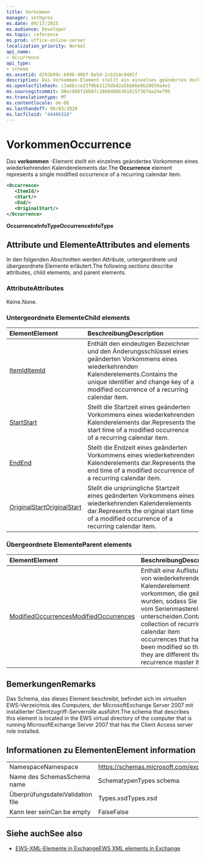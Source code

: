 ```yaml
---
title: Vorkommen
manager: sethgros
ms.date: 09/17/2015
ms.audience: Developer
ms.topic: reference
ms.prod: office-online-server
localization_priority: Normal
api_name:
- Occurrence
api_type:
- schema
ms.assetid: d292b99c-b896-40b7-be5d-2cb314c9481f
description: Das Vorkommen-Element stellt ein einzelnes geändertes Vorkommen eines wiederkehrenden Kalenderelements dar.
ms.openlocfilehash: c3a6bcce23f0bb1125dbd2a5bb86e9b20039a4e1
ms.sourcegitcommit: 88ec988f2bb67c1866d06b361615f3674a24e795
ms.translationtype: MT
ms.contentlocale: de-DE
ms.lasthandoff: 06/03/2020
ms.locfileid: "44466318"
---
```

# <a name="occurrence"></a><span data-ttu-id="82b9d-103">Vorkommen</span><span class="sxs-lookup"><span data-stu-id="82b9d-103">Occurrence</span></span>

<span data-ttu-id="82b9d-104">Das **vorkommen** -Element stellt ein einzelnes geändertes Vorkommen eines wiederkehrenden Kalenderelements dar.</span><span class="sxs-lookup"><span data-stu-id="82b9d-104">The **Occurrence** element represents a single modified occurrence of a recurring calendar item.</span></span> 
  
```xml
<Occurrence>
   <ItemId/>
   <Start/>
   <End/>
   <OriginalStart/>
</Occurrence>
```

<span data-ttu-id="82b9d-105">**OccurrenceInfoType**</span><span class="sxs-lookup"><span data-stu-id="82b9d-105">**OccurrenceInfoType**</span></span>

## <a name="attributes-and-elements"></a><span data-ttu-id="82b9d-106">Attribute und Elemente</span><span class="sxs-lookup"><span data-stu-id="82b9d-106">Attributes and elements</span></span>

<span data-ttu-id="82b9d-107">In den folgenden Abschnitten werden Attribute, untergeordnete und übergeordnete Elemente erläutert.</span><span class="sxs-lookup"><span data-stu-id="82b9d-107">The following sections describe attributes, child elements, and parent elements.</span></span>
  
### <a name="attributes"></a><span data-ttu-id="82b9d-108">Attribute</span><span class="sxs-lookup"><span data-stu-id="82b9d-108">Attributes</span></span>

<span data-ttu-id="82b9d-109">Keine.</span><span class="sxs-lookup"><span data-stu-id="82b9d-109">None.</span></span>
  
### <a name="child-elements"></a><span data-ttu-id="82b9d-110">Untergeordnete Elemente</span><span class="sxs-lookup"><span data-stu-id="82b9d-110">Child elements</span></span>

|<span data-ttu-id="82b9d-111">**Element**</span><span class="sxs-lookup"><span data-stu-id="82b9d-111">**Element**</span></span>|<span data-ttu-id="82b9d-112">**Beschreibung**</span><span class="sxs-lookup"><span data-stu-id="82b9d-112">**Description**</span></span>|
|:-----|:-----|
|[<span data-ttu-id="82b9d-113">ItemId</span><span class="sxs-lookup"><span data-stu-id="82b9d-113">ItemId</span></span>](itemid.md) <br/> |<span data-ttu-id="82b9d-114">Enthält den eindeutigen Bezeichner und den Änderungsschlüssel eines geänderten Vorkommens eines wiederkehrenden Kalenderelements.</span><span class="sxs-lookup"><span data-stu-id="82b9d-114">Contains the unique identifier and change key of a modified occurrence of a recurring calendar item.</span></span>  <br/> |
|[<span data-ttu-id="82b9d-115">Start</span><span class="sxs-lookup"><span data-stu-id="82b9d-115">Start</span></span>](start.md) <br/> |<span data-ttu-id="82b9d-116">Stellt die Startzeit eines geänderten Vorkommens eines wiederkehrenden Kalenderelements dar.</span><span class="sxs-lookup"><span data-stu-id="82b9d-116">Represents the start time of a modified occurrence of a recurring calendar item.</span></span>  <br/> |
|[<span data-ttu-id="82b9d-117">End</span><span class="sxs-lookup"><span data-stu-id="82b9d-117">End </span></span>](end-ex15websvcsotherref.md) <br/> |<span data-ttu-id="82b9d-118">Stellt die Endzeit eines geänderten Vorkommens eines wiederkehrenden Kalenderelements dar.</span><span class="sxs-lookup"><span data-stu-id="82b9d-118">Represents the end time of a modified occurrence of a recurring calendar item.</span></span>  <br/> |
|[<span data-ttu-id="82b9d-119">OriginalStart</span><span class="sxs-lookup"><span data-stu-id="82b9d-119">OriginalStart</span></span>](originalstart.md) <br/> |<span data-ttu-id="82b9d-120">Stellt die ursprüngliche Startzeit eines geänderten Vorkommens eines wiederkehrenden Kalenderelements dar.</span><span class="sxs-lookup"><span data-stu-id="82b9d-120">Represents the original start time of a modified occurrence of a recurring calendar item.</span></span>  <br/> |
   
### <a name="parent-elements"></a><span data-ttu-id="82b9d-121">Übergeordnete Elemente</span><span class="sxs-lookup"><span data-stu-id="82b9d-121">Parent elements</span></span>

|<span data-ttu-id="82b9d-122">**Element**</span><span class="sxs-lookup"><span data-stu-id="82b9d-122">**Element**</span></span>|<span data-ttu-id="82b9d-123">**Beschreibung**</span><span class="sxs-lookup"><span data-stu-id="82b9d-123">**Description**</span></span>|
|:-----|:-----|
|[<span data-ttu-id="82b9d-124">ModifiedOccurrences</span><span class="sxs-lookup"><span data-stu-id="82b9d-124">ModifiedOccurrences</span></span>](modifiedoccurrences.md) <br/> |<span data-ttu-id="82b9d-125">Enthält eine Auflistung von wiederkehrenden Kalenderelement vorkommen, die geändert wurden, sodass Sie sich vom Serienmasterelement unterscheiden.</span><span class="sxs-lookup"><span data-stu-id="82b9d-125">Contains a collection of recurring calendar item occurrences that have been modified so that they are different than the recurrence master item.</span></span>  <br/> |
   
## <a name="remarks"></a><span data-ttu-id="82b9d-126">Bemerkungen</span><span class="sxs-lookup"><span data-stu-id="82b9d-126">Remarks</span></span>

<span data-ttu-id="82b9d-127">Das Schema, das dieses Element beschreibt, befindet sich im virtuellen EWS-Verzeichnis des Computers, der MicrosoftExchange Server 2007 mit installierter Clientzugriff-Serverrolle ausführt.</span><span class="sxs-lookup"><span data-stu-id="82b9d-127">The schema that describes this element is located in the EWS virtual directory of the computer that is running MicrosoftExchange Server 2007 that has the Client Access server role installed.</span></span>
  
## <a name="element-information"></a><span data-ttu-id="82b9d-128">Informationen zu Elementen</span><span class="sxs-lookup"><span data-stu-id="82b9d-128">Element information</span></span>

|||
|:-----|:-----|
|<span data-ttu-id="82b9d-129">Namespace</span><span class="sxs-lookup"><span data-stu-id="82b9d-129">Namespace</span></span>  <br/> |https://schemas.microsoft.com/exchange/services/2006/types  <br/> |
|<span data-ttu-id="82b9d-130">Name des Schemas</span><span class="sxs-lookup"><span data-stu-id="82b9d-130">Schema name</span></span>  <br/> |<span data-ttu-id="82b9d-131">Schematypen</span><span class="sxs-lookup"><span data-stu-id="82b9d-131">Types schema</span></span>  <br/> |
|<span data-ttu-id="82b9d-132">Überprüfungsdatei</span><span class="sxs-lookup"><span data-stu-id="82b9d-132">Validation file</span></span>  <br/> |<span data-ttu-id="82b9d-133">Types.xsd</span><span class="sxs-lookup"><span data-stu-id="82b9d-133">Types.xsd</span></span>  <br/> |
|<span data-ttu-id="82b9d-134">Kann leer sein</span><span class="sxs-lookup"><span data-stu-id="82b9d-134">Can be empty</span></span>  <br/> |<span data-ttu-id="82b9d-135">False</span><span class="sxs-lookup"><span data-stu-id="82b9d-135">False</span></span>  <br/> |
   
## <a name="see-also"></a><span data-ttu-id="82b9d-136">Siehe auch</span><span class="sxs-lookup"><span data-stu-id="82b9d-136">See also</span></span>

- [<span data-ttu-id="82b9d-137">EWS-XML-Elemente in Exchange</span><span class="sxs-lookup"><span data-stu-id="82b9d-137">EWS XML elements in Exchange</span></span>](ews-xml-elements-in-exchange.md)

